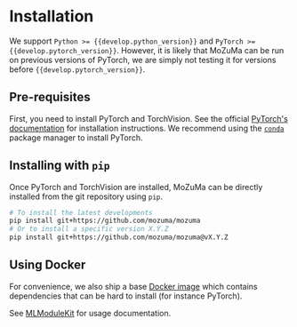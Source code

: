 # Installation

We support `Python >= {{develop.python_version}}` and `PyTorch >= {{develop.pytorch_version}}`.
However, it is likely that MoZuMa can be run on previous versions of PyTorch, we are simply not testing it
for versions before `{{develop.pytorch_version}}`.

## Pre-requisites

First, you need to install PyTorch and TorchVision.
See the official
[PyTorch's documentation](https://pytorch.org/get-started/locally/#start-locally)
for installation instructions.
We recommend using the [`conda`](https://docs.conda.io/en/latest/) package manager to install PyTorch.

## Installing with `pip`

Once PyTorch and TorchVision are installed,
MoZuMa can be directly installed from the git repository
using `pip`.

```bash
# To install the latest developments
pip install git+https://github.com/mozuma/mozuma
# Or to install a specific version X.Y.Z
pip install git+https://github.com/mozuma/mozuma@vX.Y.Z
```

## Using Docker

For convenience, we also ship a base [Docker image](https://hub.docker.com/repository/docker/lsirepfl/mlmodulekit)
which contains dependencies that can be hard to install (for instance PyTorch).

See [MLModuleKit](3-mlmodulekit.md) for usage documentation.
